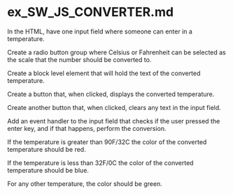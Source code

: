# ex_SW_JS_CONVERTER.md
In the HTML, have one input field where someone can enter in a temperature.

Create a radio button group where Celsius or Fahrenheit can be selected as the scale that the number should be converted to.

Create a block level element that will hold the text of the converted temperature.

Create a button that, when clicked, displays the converted temperature.

Create another button that, when clicked, clears any text in the input field.

Add an event handler to the input field that checks if the user pressed the enter key, and if that happens, perform the conversion.

If the temperature is greater than 90F/32C the color of the converted temperature should be red.

If the temperature is less than 32F/0C the color of the converted temperature should be blue.

For any other temperature, the color should be green.











